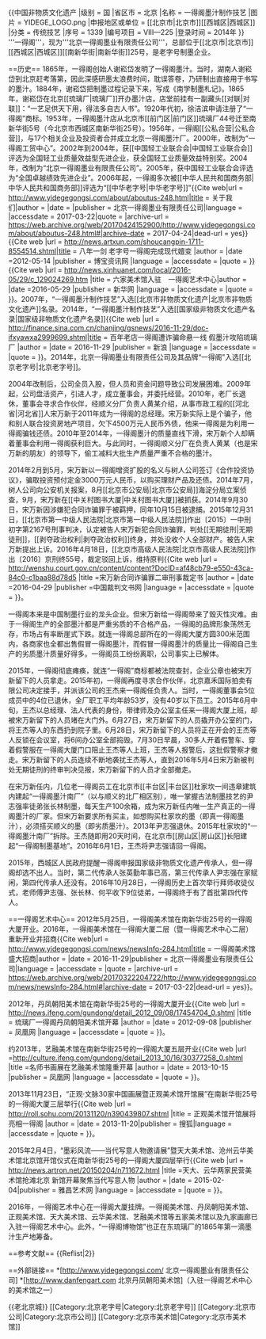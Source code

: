 {{中国非物质文化遗产
|级别 = 国
|省区市 = 北京
|名称 = 一得阁墨汁制作技艺
|图片 = YIDEGE_LOGO.png
|申报地区或单位 = [[北京市|北京市]][[西城区|西城区]]
|分类 = 传统技艺
|序号 = 1339
|编号项目 = Ⅷ—225
|登录时间 = 2014年
}}
'''一得阁'''，现为'''北京一得阁墨业有限责任公司'''，总部位于[[北京市|北京市]][[西城区|西城区]][[南新华街|南新华街]]25号，是老字号制墨企业。

==历史==
1865年，一得阁创始人谢崧岱发明了一得阁墨汁。当时，湖南人谢崧岱到北京赶考落第，因此深感研墨太浪费时间，耽误答卷，乃研制出直接用于书写的墨汁。1884年，谢崧岱把制墨过程记录下来，写成《南学制墨札记》。1865年，谢崧岱在北京[[琉璃厂|琉璃厂]]开办墨汁店，店堂前挂有一副藏头[[对联|对联]]：“一艺足供天下用，得法多自古人书”。1920年代初，徐洁滨申请注册了“一得阁”商标。1953年，一得阁墨汁店从北京市[[前门区|前门区]]琉璃厂44号迁至南新华街5号（今北京市西城区南新华街25号）。1956年，一得阁[[公私合营|公私合营]]，与17个相关企业及投资者合并成立北京一得阁墨汁厂。2000年，改制为“一得阁工贸中心”。2002年到2004年，获[[中国轻工业联合会|中国轻工业联合会]]评选为全国轻工业质量效益型先进企业，获全国轻工业质量效益特别奖。2004年，改制为“北京一得阁墨业有限责任公司”。2005年，获中国轻工业联合会评选为“全国卓越绩效先进企业”。2006年起，一得阁多次被[[中华人民共和国商务部|中华人民共和国商务部]]评选为“[[中华老字号|中华老字号]]”<ref>{{Cite web|url = http://www.yidegegongsi.com/about/aboutus-248.html|title = 关于我们|author = |date = |publisher = 北京一得阁墨业有限责任公司|language = |accessdate = 2017-03-22|quote = |archive-url = https://web.archive.org/web/20170424152900/http://www.yidegegongsi.com/about/aboutus-248.html#|archive-date = 2017-04-24|dead-url = yes}}</ref><ref name=zixun>{{Cite web |url =  http://news.artxun.com/shoucangpin-1711-8554514.shtml|title = 八年一剑 老字号一得阁完成现代嬗变 |author =  |date =2012-05-14  |publisher = 博宝资讯网 |language =  |accessdate =  |quote =  }}</ref><ref name=liujia>{{Cite web |url = http://news.xinhuanet.com/local/2016-05/29/c_129024269.htm |title =  六家美术馆入驻　一得阁艺术中心|author =  |date =2016-05-29  |publisher = 新华网 |language =  |accessdate =  |quote =  }}</ref>。2007年，“一得阁墨汁制作技艺”入选[[北京市非物质文化遗产|北京市非物质文化遗产]]名录。2014年，“一得阁墨汁制作技艺”入选[[国家级非物质文化遗产名录|国家级非物质文化遗产名录]]<ref name=jia>{{Cite web |url =  http://finance.sina.com.cn/chanjing/gsnews/2016-11-29/doc-ifxyawxa2999699.shtml|title = 百年老店一得阁遭诈骗命悬一线 假墨汁攻陷琉璃厂 |author =  |date = 2016-11-29 |publisher = 新浪 |language =  |accessdate =  |quote =  }}</ref>。2014年，北京一得阁墨业有限责任公司及其品牌“一得阁”入选[[北京老字号|北京老字号]]。

2004年改制后，公司全员入股，但人员和资金问题导致公司发展困难。2009年起，公司盘活资产，引进人才，成立董事会，并委托经营<ref name=zixun/>。2010年，老厂长退休，董事会寻求合作伙伴，经顺义分厂负责人黄某介绍，从事市政工程的[[河北省|河北省]]人宋万新于2011年成为一得阁的总经理。宋万新实际上是个骗子，他和别人联合投资房地产项目，欠下4500万元人民币外债，他来一得阁是为利用一得阁骗钱还债。2010年至2014年，一得阁墨汁的质量直线下滑，宋万新个人却瞒着董事会利用一得阁获利巨大。与此同时，一得阁顺义分厂在负责人黄某（也是宋万新的朋友）的领导下，偷工减料大批生产质量严重不合格的墨汁<ref name=jia/>。

2014年2月到5月，宋万新以一得阁增资扩股的名义与树人公司签订《合作投资协议》，骗取投资预付定金3000万元人民币，以购买理财产品及还债。2014年7月，树人公司向公安机关报案，8月[[北京市公安局|北京市公安局]]海淀分局立案侦查，9月，宋万新在[[中关村图书大厦|中关村图书大厦]]被抓获。2014年9月30日，宋万新因涉嫌犯合同诈骗罪于被羁押，同年10月15日被逮捕。2015年12月31日，[[北京市第一中级人民法院|北京市第一中级人民法院]]作出〔2015〕一中刑初字第2167号刑事判决，认定被告人宋万新犯合同诈骗罪，判处[[无期徒刑|无期徒刑]]，[[剥夺政治权利|剥夺政治权利]]终身，并处没收个人全部财产。被告人宋万新提出上诉。2016年4月18日，[[北京市高级人民法院|北京市高级人民法院]]作出〔2016〕京刑终55号，裁定驳回上诉，维持原判<ref>{{Cite web |url = http://wenshu.court.gov.cn/content/content?DocID=af48cb79-e550-43ca-84c0-c1baa88d78d5 |title =宋万新合同诈骗罪二审刑事裁定书  |author =  |date =2016-04-29  |publisher =中国裁判文书网  |language =  |accessdate =  |quote =  }}</ref><ref name=jia/>。

一得阁本来是中国制墨行业的龙头企业。但宋万新给一得阁带来了毁灭性灾难。由于一得阁生产的全部墨汁都是严重劣质的不合格产品，一得阁的品牌形象荡然无存，市场占有率断崖式下跌。就连一得阁总部所在的一得阁大厦方圆300米范围内，各商家也全都出售假冒一得阁墨汁，而假冒一得阁墨汁的质量比一得阁自己生产的劣质墨汁质量好得多。一得阁员工纷纷离职，公司事实上已解体<ref name=jia/>。

2015年，一得阁彻底瘫痪，就连“一得阁”商标都被法院查封，企业公章也被宋万新留下的人员拿走。2015年初，一得阁再度寻求合作伙伴，北京嘉禾国际拍卖有限公司决定接手，并派该公司的王杰来一得阁任负责人。当时，一得阁董事会5位成员中的4位已退休，全厂职工平均年龄53岁，没有40岁以下员工。2015年6月中旬，王杰以总经理、法人代表的身份，带律师及办公室主任来一得阁大厦上班，却被宋万新留下的人员堵在大门外。6月27日，宋万新留下的人员撬开办公室的门，将王杰等人的东西扔到院子里。6月28日，宋万新留下的人员将正在开会的王杰等人反锁在会议室，将6间办公室全部捣毁。7月30日早晨，30多人开着假警车、穿着假警服在一得阁大厦门口阻止王杰等人上班，王杰等人报警后，这批假警察才撤走。宋万新留下的人员连续不断地袭扰王杰等人，直到2016年5月4日宋万新被判处无期徒刑的终审判决见报，宋万新留下的人员才全部撤走<ref name=jia/>。

在宋万新任内，几位老一得阁员工在北京市[[丰台区|丰台区]]杜家坎一间违章建筑内建起“一得阁墨汁南厂”（以与顺义的北厂相区别），唯一掌握古法制墨技艺的尹志强率徒弟张长林制墨，每天生产100余箱，成为宋万新任内唯一生产真正的一得阁墨汁的厂家。但宋万新要求所有买主，如想购买杜家坎的墨（即真一得阁墨汁），必须搭买顺义的墨（即劣质墨汁）。2013年尹志强退休。2015年杜家坎的“一得阁墨汁南厂”拆除。王杰随即用20天时间，在北京市[[房山区|房山区]]长阳建起“一得阁制墨基地”。2016年6月1日，王杰将尹志强请回一得阁<ref name=jia/>。

2015年，西城区人民政府提醒一得阁申报国家级非物质文化遗产传承人，但一得阁却选不出人。当时，第二代传承人张英勤年事已高，第三代传承人尹志强在家赋闲，第四代传承人还没有。2016年10月28日，一得阁历史上首次举行拜师收徒仪式，老师傅尹志强、张长林、何平收下9位徒弟，一得阁终于有了首批第四代传人<ref name=jia/>。

==一得阁艺术中心==
2012年5月25日，一得阁美术馆在南新华街25号的一得阁大厦开业<ref name=zixun/>。2016年，一得阁美术馆在一得阁大厦二层（暨一得阁艺术中心二层）重新开业并招商<ref>{{Cite web|url = http://www.yidegegongsi.com/news/newsInfo-284.html|title = 一得阁美术馆盛大招商|author = |date = 2016-11-29|publisher = 北京一得阁墨业有限责任公司|language = |accessdate = |quote = |archive-url = https://web.archive.org/web/20170322204722/http://www.yidegegongsi.com/news/newsInfo-284.html#|archive-date = 2017-03-22|dead-url = yes}}</ref>。

2012年，丹凤朝阳美术馆在南新华街25号的一得阁大厦开业<ref>{{Cite web |url = http://news.ifeng.com/gundong/detail_2012_09/08/17454704_0.shtml |title = 琉璃厂一得阁丹凤朝阳美术馆开幕 |author =  |date = 2012-09-08 |publisher = 凤凰网 |language =  |accessdate =  |quote =  }}</ref>。

约2013年，艺融美术馆在南新华街25号的一得阁大厦五层开业<ref>{{Cite web |url =http://culture.ifeng.com/gundong/detail_2013_10/16/30377258_0.shtml  |title =名师书画展在艺融美术馆隆重开幕  |author =  |date = 2013-10-15 |publisher = 凤凰网 |language =  |accessdate =  |quote =  }}</ref>。

2013年11月23日，“正观·文脉30家中国画展暨正观美术馆开馆展”在南新华街25号的一得阁大厦三层举行<ref>{{Cite web |url = http://roll.sohu.com/20131120/n390439807.shtml |title = 正观美术馆开馆展将亮相一得阁 |author =  |date =  2013-11-20|publisher =  搜狐|language =  |accessdate =  |quote =  }}</ref>。

2015年2月4日，“墨彩风流——当代写意人物邀请展”暨天大美术馆、沧州云华美术馆北京馆开馆仪式在南新华街25号的一得阁大厦四层举行<ref>{{Cite web |url = http://news.artron.net/20150204/n711672.html |title =天大、云华两家民营美术馆抢滩北京 新馆开幕聚焦当代写意人物  |author =  |date =  2015-02-04|publisher = 雅昌艺术网 |language =  |accessdate =  |quote =  }}</ref>。

2016年，一得阁艺术中心在一得阁大厦挂牌。一得阁美术馆、丹凤朝阳美术馆、正观美术馆、天大美术馆、云华美术馆、艺融美术馆等五家美术馆以及九家画廊已入驻一得阁艺术中心。此外，“一得阁博物馆”也正在东琉璃厂的1865年第一滴墨汁生产地筹备<ref name=liujia/>。

==参考文献==
{{Reflist|2}}

==外部链接==
*[http://www.yidegegongsi.com/ 北京一得阁墨业有限责任公司]
*[http://www.danfengart.com 北京丹凤朝阳美术馆]（入驻一得阁艺术中心的美术馆之一）

{{老北京城}}
[[Category:北京老字号|Category:北京老字号]]
[[Category:北京市公司|Category:北京市公司]]
[[Category:北京市美术馆|Category:北京市美术馆]]